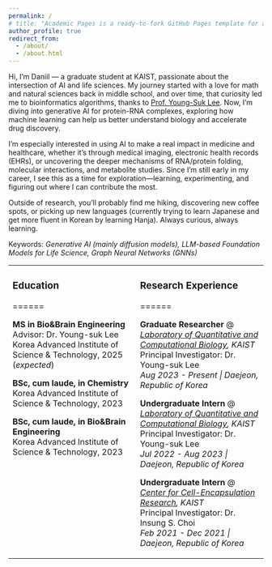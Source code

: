 ```yaml
---
permalink: /
# title: "Academic Pages is a ready-to-fork GitHub Pages template for academic personal websites"
author_profile: true
redirect_from: 
  - /about/
  - /about.html
---
```


Hi, I’m Daniil — a graduate student at KAIST, passionate about the intersection of AI and life sciences. My journey started with a love for math and natural sciences back in middle school, and over time, that curiosity led me to bioinformatics algorithms, thanks to [Prof. Young-Suk Lee]((https://young.kaist.ac.kr/)). Now, I’m diving into generative AI for protein-RNA complexes, exploring how machine learning can help us better understand biology and accelerate drug discovery.

I’m especially interested in using AI to make a real impact in medicine and healthcare, whether it’s through medical imaging, electronic health records (EHRs), or uncovering the deeper mechanisms of RNA/protein folding, molecular interactions, and metabolite studies. Since I’m still early in my career, I see this as a time for exploration—learning, experimenting, and figuring out where I can contribute the most.

Outside of research, you’ll probably find me hiking, discovering new coffee spots, or picking up new languages (currently trying to learn Japanese and get more fluent in Korean by learning Hanja). Always curious, always learning.

Keywords: *Generative AI (mainly diffusion models), LLM-based Foundation Models for Life Science, Graph Neural Networks (GNNs)*

<!-- Education
======

**MS in Bio&Brain Engineering**  
  <span style="display: inline-block; width: 100%;">Advisor: Dr. Young-suk Lee</span>  
  <span style="display: inline-block; width: 100%;">Korea Advanced Institute of Science & Technology, 2025 (*expected*)</span>

**BSc, cum laude, in Chemistry**  
  <span style="display: inline-block; width: 100%;">Korea Advanced Institute of Science & Technology, 2023</span>

**BSc, cum laude, in Bio&Brain Engineering**  
  <span style="display: inline-block; width: 100%;">Korea Advanced Institute of Science & Technology, 2023</span>


Research Experience
======
**Graduate Researcher** @ *[Laboratory of Quantitative and Computational Biology](https://young.kaist.ac.kr/), KAIST*
<span style="display: inline-block; width: 100%;">Principal Investigator: Dr. Young-suk Lee</span>
<span style="display: inline-block; width: 100%;">*Aug 2023 - Present | Daejeon, Republic of Korea*</span>

**Undergraduate Intern** @ *[Laboratory of Quantitative and Computational Biology](https://young.kaist.ac.kr/), KAIST*
<span style="display: inline-block; width: 100%;">Principal Investigator: Dr. Young-suk Lee</span>
<span style="display: inline-block; width: 100%;">*Jul 2022 - Aug 2023 | Daejeon, Republic of Korea*</span>

**Undergraduate Intern** @ *[Center for Cell-Encapsulation Research](http://cisgroup.kaist.ac.kr/index.html), KAIST*
<span style="display: inline-block; width: 100%;">Principal Investigator: Dr. Insung S. Choi</span>
<span style="display: inline-block; width: 100%;">*Feb 2021 - Dec 2021 | Daejeon, Republic of Korea*</span> -->

<table>
<tr>
  <td valign="top" width="50%">
  
### Education
======

**MS in Bio&Brain Engineering**  
Advisor: Dr. Young-suk Lee  
Korea Advanced Institute of Science & Technology, 2025 (*expected*)  

**BSc, cum laude, in Chemistry**  
Korea Advanced Institute of Science & Technology, 2023  

**BSc, cum laude, in Bio&Brain Engineering**  
Korea Advanced Institute of Science & Technology, 2023  

  </td>
  <td valign="top" width="50%">

### Research Experience
======

**Graduate Researcher** @ *[Laboratory of Quantitative and Computational Biology](https://young.kaist.ac.kr/), KAIST*  
Principal Investigator: Dr. Young-suk Lee  
*Aug 2023 - Present | Daejeon, Republic of Korea*  

**Undergraduate Intern** @ *[Laboratory of Quantitative and Computational Biology](https://young.kaist.ac.kr/), KAIST*  
Principal Investigator: Dr. Young-suk Lee  
*Jul 2022 - Aug 2023 | Daejeon, Republic of Korea*  

**Undergraduate Intern** @ *[Center for Cell-Encapsulation Research](http://cisgroup.kaist.ac.kr/index.html), KAIST*  
Principal Investigator: Dr. Insung S. Choi  
*Feb 2021 - Dec 2021 | Daejeon, Republic of Korea*  

  </td>
</tr>
</table>

<!-- Publications
======
**to be updated soon**

Posters and Talks
======
**to be updated soon** -->